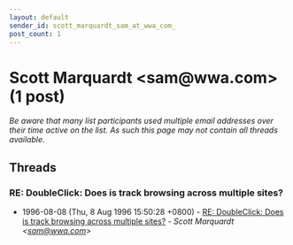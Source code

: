 ```yaml
---
layout: default
sender_id: scott_marquardt_sam_at_wwa_com_
post_count: 1
---
```


# Scott Marquardt <sam<span>@</span>wwa.com> (1 post)

_Be aware that many list participants used multiple email addresses over their time active on the list. As such this page may not contain all threads available._

## Threads

### RE: DoubleClick: Does is track browsing across multiple sites?
+ 1996-08-08 (Thu, 8 Aug 1996 15:50:28 +0800) - [RE: DoubleClick: Does is track browsing across multiple sites?](/archive/1996/08/88d7bb820fe96700753cea12ba49968e0a941e7db7d2c3cf92c90fdbdb0ed8ac) - _Scott Marquardt \<sam@wwa.com\>_

